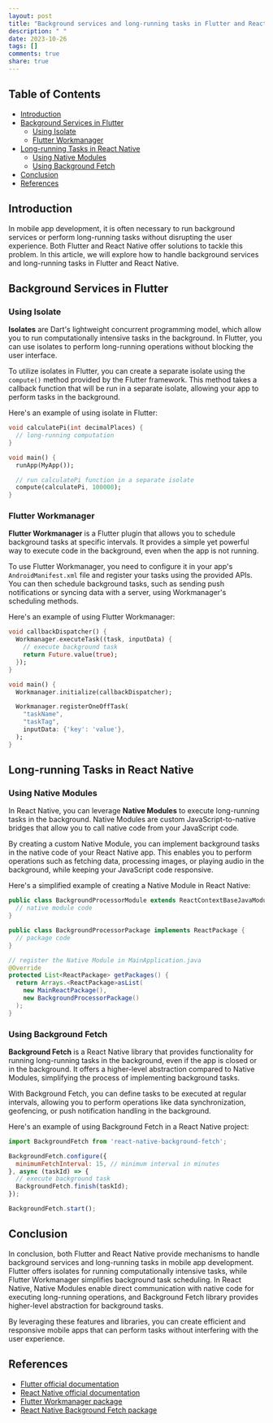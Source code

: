 ```yaml
---
layout: post
title: "Background services and long-running tasks in Flutter and React Native"
description: " "
date: 2023-10-26
tags: []
comments: true
share: true
---
```


## Table of Contents
- [Introduction](#introduction)
- [Background Services in Flutter](#background-services-in-flutter)
  - [Using Isolate](#using-isolate)
  - [Flutter Workmanager](#flutter-workmanager)
- [Long-running Tasks in React Native](#long-running-tasks-in-react-native)
  - [Using Native Modules](#using-native-modules)
  - [Using Background Fetch](#using-background-fetch)
- [Conclusion](#conclusion)
- [References](#references)

## Introduction

In mobile app development, it is often necessary to run background services or perform long-running tasks without disrupting the user experience. Both Flutter and React Native offer solutions to tackle this problem. In this article, we will explore how to handle background services and long-running tasks in Flutter and React Native.

## Background Services in Flutter

### Using Isolate

**Isolates** are Dart's lightweight concurrent programming model, which allow you to run computationally intensive tasks in the background. In Flutter, you can use isolates to perform long-running operations without blocking the user interface.

To utilize isolates in Flutter, you can create a separate isolate using the `compute()` method provided by the Flutter framework. This method takes a callback function that will be run in a separate isolate, allowing your app to perform tasks in the background.

Here's an example of using isolate in Flutter:

```dart
void calculatePi(int decimalPlaces) {
  // long-running computation
}

void main() {
  runApp(MyApp());

  // run calculatePi function in a separate isolate
  compute(calculatePi, 100000);
}
```
### Flutter Workmanager

**Flutter Workmanager** is a Flutter plugin that allows you to schedule background tasks at specific intervals. It provides a simple yet powerful way to execute code in the background, even when the app is not running.

To use Flutter Workmanager, you need to configure it in your app's `AndroidManifest.xml` file and register your tasks using the provided APIs. You can then schedule background tasks, such as sending push notifications or syncing data with a server, using Workmanager's scheduling methods.

Here's an example of using Flutter Workmanager:

```dart
void callbackDispatcher() {
  Workmanager.executeTask((task, inputData) {
    // execute background task
    return Future.value(true);
  });
}

void main() {
  Workmanager.initialize(callbackDispatcher);

  Workmanager.registerOneOffTask(
    "taskName",
    "taskTag",
    inputData: {'key': 'value'},
  );
}
```

## Long-running Tasks in React Native

### Using Native Modules

In React Native, you can leverage **Native Modules** to execute long-running tasks in the background. Native Modules are custom JavaScript-to-native bridges that allow you to call native code from your JavaScript code.

By creating a custom Native Module, you can implement background tasks in the native code of your React Native app. This enables you to perform operations such as fetching data, processing images, or playing audio in the background, while keeping your JavaScript code responsive.

Here's a simplified example of creating a Native Module in React Native:

```java
public class BackgroundProcessorModule extends ReactContextBaseJavaModule {
  // native module code
}

public class BackgroundProcessorPackage implements ReactPackage {
  // package code
}

// register the Native Module in MainApplication.java
@Override
protected List<ReactPackage> getPackages() {
  return Arrays.<ReactPackage>asList(
    new MainReactPackage(),
    new BackgroundProcessorPackage()
  );
}
```
### Using Background Fetch

**Background Fetch** is a React Native library that provides functionality for running long-running tasks in the background, even if the app is closed or in the background. It offers a higher-level abstraction compared to Native Modules, simplifying the process of implementing background tasks.

With Background Fetch, you can define tasks to be executed at regular intervals, allowing you to perform operations like data synchronization, geofencing, or push notification handling in the background.

Here's an example of using Background Fetch in a React Native project:

```javascript
import BackgroundFetch from 'react-native-background-fetch';

BackgroundFetch.configure({
  minimumFetchInterval: 15, // minimum interval in minutes
}, async (taskId) => {
  // execute background task
  BackgroundFetch.finish(taskId);
});

BackgroundFetch.start();
```

## Conclusion

In conclusion, both Flutter and React Native provide mechanisms to handle background services and long-running tasks in mobile app development. Flutter offers isolates for running computationally intensive tasks, while Flutter Workmanager simplifies background task scheduling. In React Native, Native Modules enable direct communication with native code for executing long-running operations, and Background Fetch library provides higher-level abstraction for background tasks.

By leveraging these features and libraries, you can create efficient and responsive mobile apps that can perform tasks without interfering with the user experience.

## References

- [Flutter official documentation](https://flutter.dev/)
- [React Native official documentation](https://reactnative.dev/)
- [Flutter Workmanager package](https://pub.dev/packages/workmanager)
- [React Native Background Fetch package](https://www.npmjs.com/package/react-native-background-fetch)